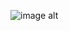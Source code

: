 ![image alt ]([https://github.com/user-attachments/assets/2dab71f0-bf66-4843-bacf-b1c9db3cb38a](https://github.com/yusufzdm/FirstRabbitMq/blob/master/Ekran%20g%C3%B6r%C3%BCnt%C3%BCs%C3%BC%202025-05-04%20171447.png))

